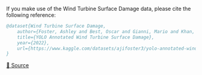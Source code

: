 If you make use of the Wind Turbine Surface Damage data, please cite the following reference:

``` bibtex 
@dataset{Wind Turbine Surface Damage,
	author={Foster, Ashley and Best, Oscar and Gianni, Mario and Khan, Asiya and Collins, Kerry and Sharma, Sanjay and SHIHAVUDDIN, ASM and Chen, Xiao},
	title={YOLO Annotated Wind Turbine Surface Damage},
	year={2022},
	url={https://www.kaggle.com/datasets/ajifoster3/yolo-annotated-wind-turbines-586x371}
}
```

[🔗 Source](https://www.kaggle.com/datasets/ajifoster3/yolo-annotated-wind-turbines-586x371)